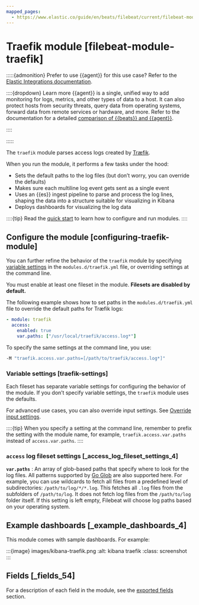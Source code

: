 ```yaml
---
mapped_pages:
  - https://www.elastic.co/guide/en/beats/filebeat/current/filebeat-module-traefik.html
---
```


# Traefik module [filebeat-module-traefik]

:::::{admonition} Prefer to use {{agent}} for this use case?
Refer to the [Elastic Integrations documentation](integration-docs://reference/traefik/index.md).

::::{dropdown} Learn more
{{agent}} is a single, unified way to add monitoring for logs, metrics, and other types of data to a host. It can also protect hosts from security threats, query data from operating systems, forward data from remote services or hardware, and more. Refer to the documentation for a detailed [comparison of {{beats}} and {{agent}}](docs-content://reference/ingestion-tools/fleet/index.md).

::::


:::::


The `traefik` module parses access logs created by [Træfik](https://traefik.io/).

When you run the module, it performs a few tasks under the hood:

* Sets the default paths to the log files (but don’t worry, you can override the defaults)
* Makes sure each multiline log event gets sent as a single event
* Uses an {{es}} ingest pipeline to parse and process the log lines, shaping the data into a structure suitable for visualizing in Kibana
* Deploys dashboards for visualizing the log data

::::{tip}
Read the [quick start](/reference/filebeat/filebeat-installation-configuration.md) to learn how to configure and run modules.
::::



## Configure the module [configuring-traefik-module]

You can further refine the behavior of the `traefik` module by specifying [variable settings](#traefik-settings) in the `modules.d/traefik.yml` file, or overriding settings at the command line.

You must enable at least one fileset in the module. **Filesets are disabled by default.**

The following example shows how to set paths in the `modules.d/traefik.yml` file to override the default paths for Træfik logs:

```yaml
- module: traefik
  access:
    enabled: true
    var.paths: ["/usr/local/traefik/access.log*"]
```

To specify the same settings at the command line, you use:

```sh
-M "traefik.access.var.paths=[/path/to/traefik/access.log*]"
```


### Variable settings [traefik-settings]

Each fileset has separate variable settings for configuring the behavior of the module. If you don’t specify variable settings, the `traefik` module uses the defaults.

For advanced use cases, you can also override input settings. See [Override input settings](/reference/filebeat/advanced-settings.md).

::::{tip}
When you specify a setting at the command line, remember to prefix the setting with the module name, for example, `traefik.access.var.paths` instead of `access.var.paths`.
::::



### `access` log fileset settings [_access_log_fileset_settings_4]

**`var.paths`**
:   An array of glob-based paths that specify where to look for the log files. All patterns supported by [Go Glob](https://golang.org/pkg/path/filepath/#Glob) are also supported here. For example, you can use wildcards to fetch all files from a predefined level of subdirectories: `/path/to/log/*/*.log`. This fetches all `.log` files from the subfolders of `/path/to/log`. It does not fetch log files from the `/path/to/log` folder itself. If this setting is left empty, Filebeat will choose log paths based on your operating system.


## Example dashboards [_example_dashboards_4]

This module comes with sample dashboards. For example:

:::{image} images/kibana-traefik.png
:alt: kibana traefik
:class: screenshot
:::


## Fields [_fields_54]

For a description of each field in the module, see the [exported fields](/reference/filebeat/exported-fields-traefik.md) section.
